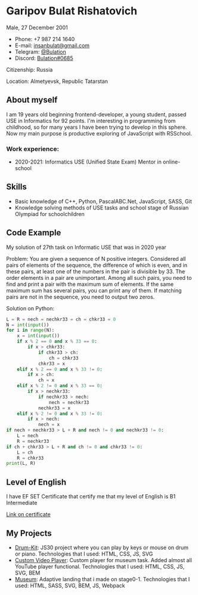 # Garipov Bulat Rishatovich

Male, 27 December 2001

+ Phone: +7 987 214 1640
+ E-mail: insanbulat@gmail.com
+ Telegram: [@Bulation](https://t.me/bulation)
+ Discord: [Bulation#0685](http://discord.com/users/222664316459941890)

Citizenship: Russia

Location: Almetyevsk, Republic Tatarstan

## About myself

I am 19 years old beginning frontend-developer, a young student, passed USE in Informatics for 92 points. I'm interesting in programming from childhood, so for many years I have been trying to develop in this sphere. Now my main purpose is productive exploring of JavaScript with RSSchool.

### Work experience: 

+ 2020-2021: Informatics USE (Unified State Exam) Mentor in online-school

## Skills

+ Basic knowledge of C++, Python, PascalABC.Net, JavaScript, SASS, Git
+ Knowledge solving methods of USE tasks and school stage of Russian Olympiad for schoolchildren

## Code Example

My solution of 27th task on Informatic USE that was in 2020 year

Problem: You are given a sequence of N positive integers. Considered
all pairs of elements of the sequence, the difference of which is even, and in these
pairs, at least one of the numbers in the pair is divisible by 33. The order
elements in a pair are unimportant. Among all such pairs, you need to find and print a pair
with the maximum sum of elements. If the same maximum sum
has several pairs, you can print any of them. If matching pairs are
not in the sequence, you need to output two zeros.

Solution on Python: 

~~~python
L = R = nech = nechkr33 = ch = chkr33 = 0
N = int(input())
for i in range(N):
    x = int(input())
    if x % 2 == 0 and x % 33 == 0:
        if x > chkr33:
            if chkr33 > ch:
                ch = chkr33
            chkr33 = x
    elif x % 2 == 0 and x % 33 != 0:
        if x > ch:
            ch = x
    elif x % 2 != 0 and x % 33 == 0:
        if x > nechkr33:
            if nechkr33 > nech:
                nech = nechkr33
            nechkr33 = x
    elif x % 2 != 0 and x % 33 != 0:
        if x > nech:
            nech = x
if nech + nechkr33 > L + R and nech != 0 and nechkr33 != 0:
    L = nech
    R = nechkr33
if ch + chkr33 > L + R and ch != 0 and chkr33 != 0:
    L = ch
    R = chkr33
print(L, R)
~~~

## Level of English

I have EF SET Certificate that certify me that my level of English is B1 Intermediate

[Link on certificate](https://www.efset.org/cert/FedyfJ)

## My Projects

+ [Drum-Kit](https://rolling-scopes-school.github.io/bulation-JSFEPRESCHOOL/drum-kit/): JS30 project where you can play by keys or mouse on drum or piano. Technologies that I used: HTML, CSS, JS, SVG
+ [Custom Video Player](https://rolling-scopes-school.github.io/bulation-JSFEPRESCHOOL/custom-video-player/): Custom player for museum task. Added almost all YouTube player functional. Technologies that I used: HTML, CSS, JS, SVG, BEM
+ [Museum](https://rolling-scopes-school.github.io/bulation-JSFE2021Q3/museum-dom): Adaptive landing that i made on stage0-1. Technologies that I used: HTML, SASS, SVG, BEM, JS, Webpack